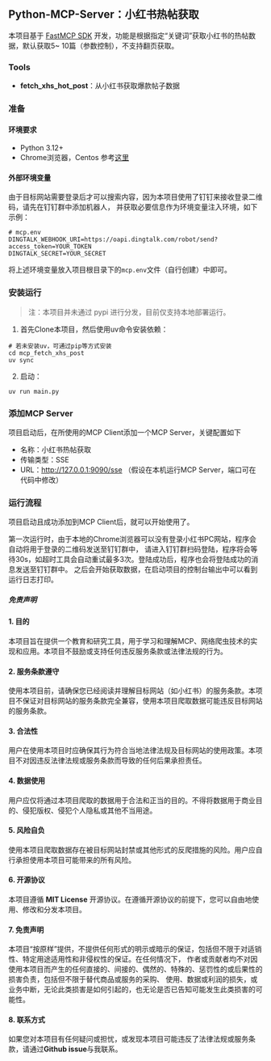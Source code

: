 ## Python-MCP-Server：小红书热帖获取

本项目基于 [FastMCP SDK](https://github.com/jlowin/fastmcp) 开发，功能是根据指定“关键词”获取小红书的热帖数据，默认获取5~
10篇（参数控制），不支持翻页获取。

### Tools

- **fetch_xhs_hot_post**：从小红书获取爆款帖子数据

### 准备

#### 环境要求

- Python 3.12+
- Chrome浏览器，Centos 参考[这里](http://blog.appcnd.com/post/articled588aba15ffeb75e)

#### 外部环境变量

由于目标网站需要登录后才可以搜索内容，因为本项目使用了钉钉来接收登录二维码，请先在钉钉群中添加机器人，
并获取必要信息作为环境变量注入环境，如下示例：

```dotenv
# mcp.env
DINGTALK_WEBHOOK_URI=https://oapi.dingtalk.com/robot/send?access_token=YOUR_TOKEN
DINGTALK_SECRET=YOUR_SECRET
```

将上述环境变量放入项目根目录下的`mcp.env`文件（自行创建）中即可。

### 安装运行

> 注：本项目并未通过 pypi 进行分发，目前仅支持本地部署运行。

1. 首先Clone本项目，然后使用uv命令安装依赖：

```shell
# 若未安装uv，可通过pip等方式安装
cd mcp_fetch_xhs_post
uv sync
```

2. 启动：

```shell
uv run main.py
```

### 添加MCP Server

项目启动后，在所使用的MCP Client添加一个MCP Server，关键配置如下

- 名称：小红书热帖获取
- 传输类型：SSE
- URL：http://127.0.0.1:9090/sse  （假设在本机运行MCP Server，端口可在代码中修改）

### 运行流程

项目启动且成功添加到MCP Client后，就可以开始使用了。

第一次运行时，由于本地的Chrome浏览器可以没有登录小红书PC网站，程序会自动将用于登录的二维码发送至钉钉群中，
请进入钉钉群扫码登陆，程序将会等待30s，如超时工具会自动重试最多3次。登陆成功后，程序也会将登陆成功的消息发送至钉钉群中。
之后会开始获取数据，在启动项目的控制台输出中可以看到运行日志打印。

##### 免责声明

#### 1. 目的

本项目旨在提供一个教育和研究工具，用于学习和理解MCP、网络爬虫技术的实现和应用。本项目不鼓励或支持任何违反服务条款或法律法规的行为。

#### 2. 服务条款遵守

使用本项目前，请确保您已经阅读并理解目标网站（如小红书）的服务条款。本项目不保证对目标网站的服务条款完全兼容，使用本项目爬取数据可能违反目标网站的服务条款。

#### 3. 合法性

用户在使用本项目时应确保其行为符合当地法律法规及目标网站的使用政策。本项目不对因违反法律法规或服务条款而导致的任何后果承担责任。

#### 4. 数据使用

用户应仅将通过本项目爬取的数据用于合法和正当的目的。不得将数据用于商业目的、侵犯版权、侵犯个人隐私或其他不当用途。

#### 5. 风险自负

使用本项目爬取数据存在被目标网站封禁或其他形式的反爬措施的风险。用户应自行承担使用本项目可能带来的所有风险。

#### 6. 开源协议

本项目遵循 **MIT License** 开源协议。在遵循开源协议的前提下，您可以自由地使用、修改和分发本项目。

#### 7. 免责声明

本项目“按原样”提供，不提供任何形式的明示或暗示的保证，包括但不限于对适销性、特定用途适用性和非侵权性的保证。在任何情况下，
作者或贡献者均不对因使用本项目而产生的任何直接的、间接的、偶然的、特殊的、惩罚性的或后果性的损害负责，包括但不限于替代商品或服务的采购、
使用、数据或利润的损失，或业务中断，无论此类损害是如何引起的，也无论是否已告知可能发生此类损害的可能性。

#### 8. 联系方式

如果您对本项目有任何疑问或担忧，或发现本项目可能违反了法律法规或服务条款，请通过**Github issue**与我联系。
